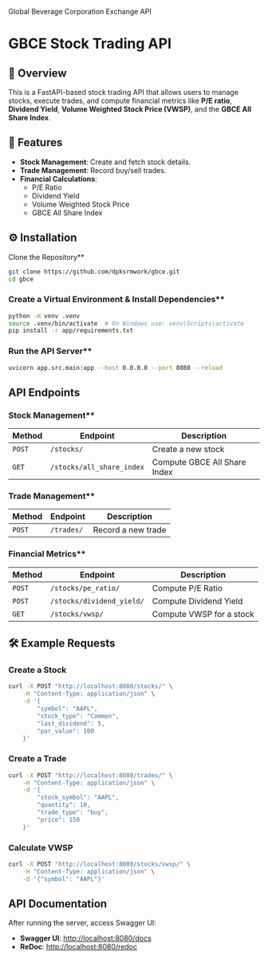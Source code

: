 Global Beverage Corporation Exchange API
#  GBCE Stock Trading API

## 📖 Overview
This is a FastAPI-based stock trading API that allows users to manage stocks, execute trades, and compute financial metrics like **P/E ratio**, **Dividend Yield**, **Volume Weighted Stock Price (VWSP)**, and the **GBCE All Share Index**.

## 🚀 Features
- **Stock Management**: Create and fetch stock details.
- **Trade Management**: Record buy/sell trades.
- **Financial Calculations**:
  - P/E Ratio
  - Dividend Yield
  - Volume Weighted Stock Price
  - GBCE All Share Index


## ⚙️ Installation
Clone the Repository**
```sh
git clone https://github.com/dpksrmwork/gbce.git
cd gbce
```

###  Create a Virtual Environment & Install Dependencies**
```sh
python -m venv .venv
source .venv/bin/activate  # On Windows use: venv\Scripts\activate
pip install -r app/requirements.txt
```

###  Run the API Server**
```sh
uvicorn app.src.main:app --host 0.0.0.0 --port 8080 --reload
```

##  API Endpoints

###  Stock Management**
| Method | Endpoint  | Description |
|--------|----------|-------------|
| `POST` | `/stocks/` | Create a new stock |
| `GET` | `/stocks/all_share_index` | Compute GBCE All Share Index |

###  Trade Management**
| Method | Endpoint  | Description |
|--------|----------|-------------|
| `POST` | `/trades/` | Record a new trade |

###  Financial Metrics**
| Method | Endpoint  | Description |
|--------|----------|-------------|
| `POST` | `/stocks/pe_ratio/` | Compute P/E Ratio |
| `POST` | `/stocks/dividend_yield/` | Compute Dividend Yield |
| `GET` | `/stocks/vwsp/` | Compute VWSP for a stock |

## 🛠️ Example Requests
### **Create a Stock**
```sh
curl -X POST "http://localhost:8080/stocks/" \
    -H "Content-Type: application/json" \
    -d '{
        "symbol": "AAPL",
        "stock_type": "Common",
        "last_dividend": 5,
        "par_value": 100
    }'
```

### **Create a Trade**
```sh
curl -X POST "http://localhost:8080/trades/" \
    -H "Content-Type: application/json" \
    -d '{
        "stock_symbol": "AAPL",
        "quantity": 10,
        "trade_type": "buy",
        "price": 150
    }'
```

### **Calculate VWSP**
```sh
curl -X POST "http://localhost:8080/stocks/vwsp/" \
    -H "Content-Type: application/json" \
    -d '{"symbol": "AAPL"}'
```

##  API Documentation
After running the server, access Swagger UI:
- **Swagger UI**: [http://localhost:8080/docs](http://localhost:8080/docs)
- **ReDoc**: [http://localhost:8080/redoc](http://localhost:8080/redoc)

